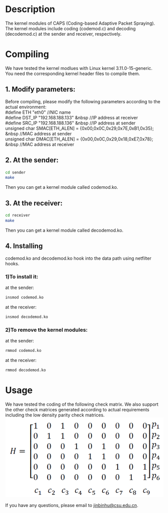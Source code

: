 # Description  
  
The kernel modules of CAPS (Coding-based Adaptive Packet Spraying).   
The kernel modules include coding (codemod.c) and decoding (decodemod.c) at the sender and receiver, respectively.  
  
# Compiling  
  
We have tested the kernel modlues with Linux kernel 3.11.0-15-generic.   
You need the corresponding kernel header files to compile them.   
  
## 1. Modify parameters:
Before compiling, please modify the following parameters according to the actual environment:  
#define ETH "eth0"  //NIC name  
#define DST_IP "192.168.188.133" &nbsp //IP address at receiver  
#define SRC_IP "192.168.188.136" &nbsp //IP address at sender  
unsigned char SMAC[ETH_ALEN] = {0x00,0x0C,0x29,0x7E,0xB1,0x35}; &nbsp //MAC address at sender  
unsigned char DMAC[ETH_ALEN] = {0x00,0x0C,0x29,0x18,0xE7,0x78}; &nbsp //MAC address at receiver  
  
## 2. At the sender:  
```Bash  
cd sender  
make 
```
Then you can get a kernel module called codemod.ko.  
  
## 3. At the receiver:  
```Bash  
cd receiver  
make
```
Then you can get a kernel module called decodemod.ko.  
  
## 4. Installing  
codemod.ko and decodemod.ko hook into the data path using netfilter hooks.   
  
### 1)To install it:   
at the sender: 
```Bash  
insmod codemod.ko 
```
    
at the receiver:
```Bash   
insmod decodemod.ko 
```  
    
### 2)To remove the kernel modules:    
at the sender: 
```Bash  
rmmod codemod.ko  
```  
    
at the receiver: 
```Bash  
rmmod decodemod.ko  
```  
  
# Usage  

We have tested the coding of the following check matrix. We also support the other check matrices generated according to actual requirements including the low density parity check matrices.  
![image](https://github.com/jinbinhu/CAPS-Mininet/blob/master/check_matrix.png)
  
If you have any questions, please email to jinbinhu@csu.edu.cn.  




